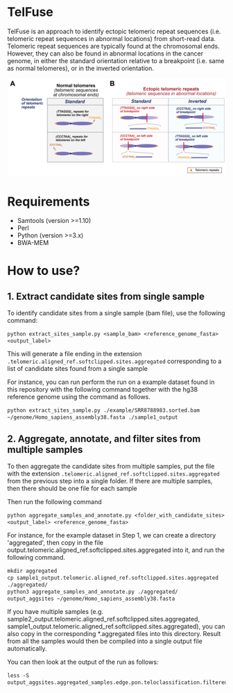 # TelFuse

TelFuse is an approach to identify ectopic telomeric repeat sequences (i.e. telomeric repeat sequences in abnormal locations) from short-read data. Telomeric repeat sequences are typically found at the chromosomal ends. However, they can also be found in abnormal locations in the cancer genome, in either the standard orientation relative to a breakpoint (i.e. same as normal telomeres), or in the inverted orientation.

![Schematic of ectopic telomeric repeats](img/Ectopic_telomeric_repeats.png)


# Requirements
- Samtools (version >=1.10)
- Perl
- Python (version >=3.x)
- BWA-MEM

# How to use?

## 1. Extract candidate sites from single sample

To identify candidate sites from a single sample (bam file), use the following command:
```
python extract_sites_sample.py <sample_bam> <reference_genome_fasta> <output_label>
```

This will generate a file ending in the extension `.telomeric.aligned_ref.softclipped.sites.aggregated` corresponding to a list of candidate sites found from a single sample

For instance, you can run perform the run on a example dataset found in this repository with the following command together with the hg38 reference genome using the command as follows.
```
python extract_sites_sample.py ./example/SRR8788983.sorted.bam ~/genome/Homo_sapiens_assembly38.fasta ./sample1_output
```

## 2. Aggregate, annotate, and filter sites from multiple samples

To then aggregate the candidate sites from multiple samples, put the file with the extension `.telomeric.aligned_ref.softclipped.sites.aggregated` from the previous step into a single folder. If there are multiple samples, then there should be one file for each sample

Then run the following command
```
python aggregate_samples_and_annotate.py <folder_with_candidate_sites> <output_label> <reference_genome_fasta>
```

For instance, for the example dataset in Step 1, we can create a directory 'aggregated', then copy in the file output.telomeric.aligned_ref.softclipped.sites.aggregated into it, and run the following command. 

```
mkdir aggregated
cp sample1_output.telomeric.aligned_ref.softclipped.sites.aggregated ./aggregated/
python3 aggregate_samples_and_annotate.py ./aggregated/ output_aggsites ~/genome/Homo_sapiens_assembly38.fasta
```

If you have multiple samples (e.g. sample2_output.telomeric.aligned_ref.softclipped.sites.aggregated, sample1_output.telomeric.aligned_ref.softclipped.sites.aggregated), you can also copy in the corresponding *.aggregated files into this directory. Result from all the samples would then be compiled into a single output file automatically.


You can then look at the output of the run as follows:
```
less -S output_aggsites.aggregated_samples.edge.pon.teloclassification.filtered.genomeseq.txt
```
